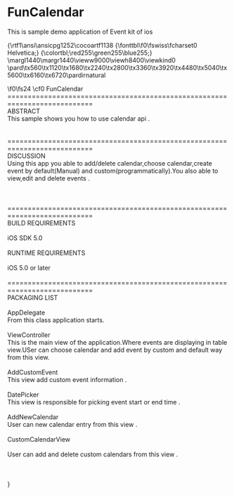 FunCalendar
===========

This is sample demo application of Event kit of ios

{\rtf1\ansi\ansicpg1252\cocoartf1138
{\fonttbl\f0\fswiss\fcharset0 Helvetica;}
{\colortbl;\red255\green255\blue255;}
\margl1440\margr1440\vieww9000\viewh8400\viewkind0
\pard\tx560\tx1120\tx1680\tx2240\tx2800\tx3360\tx3920\tx4480\tx5040\tx5600\tx6160\tx6720\pardirnatural

\f0\fs24 \cf0 FunCalendar\
===========================================================================\
ABSTRACT\
This sample shows you how to use calendar api .\
\
\
===========================================================================\
DISCUSSION\
Using this app you able to add/delete calendar,choose calendar,create event by default(Manual) and custom(programmatically).You also able to view,edit and delete events .\
\
\
\
===========================================================================\
BUILD REQUIREMENTS\
\
iOS SDK 5.0\
\
RUNTIME REQUIREMENTS\
\
iOS 5.0 or later\
\
===========================================================================\
PACKAGING LIST\
\
AppDelegate\
From this class application starts.\
\
ViewController\
This is the main view of the application.Where events are displaying in table view.USer can choose calendar and add event by custom and default way from this view.\
\
AddCustomEvent\
This view add custom event information .\
\
DatePicker\
This view is responsible for picking event start or end time .\
\
AddNewCalendar\
User can new calendar entry from this view .\
\
CustomCalendarView\
\
User can add and delete custom calendars from this view .\
\
\
\
}
